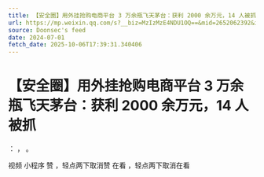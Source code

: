 ```yaml
---
title: 【安全圈】用外挂抢购电商平台 3 万余瓶飞天茅台：获利 2000 余万元，14 人被抓
url: https://mp.weixin.qq.com/s?__biz=MzIzMzE4NDU1OQ==&mid=2652062392&idx=1&sn=3231a35ca50bbec3d147ce2a5170b610
source: Doonsec's feed
date: 2024-07-01
fetch_date: 2025-10-06T17:39:31.340406
---
```


# 【安全圈】用外挂抢购电商平台 3 万余瓶飞天茅台：获利 2000 余万元，14 人被抓

：
，
。

视频
小程序
赞
，轻点两下取消赞
在看
，轻点两下取消在看